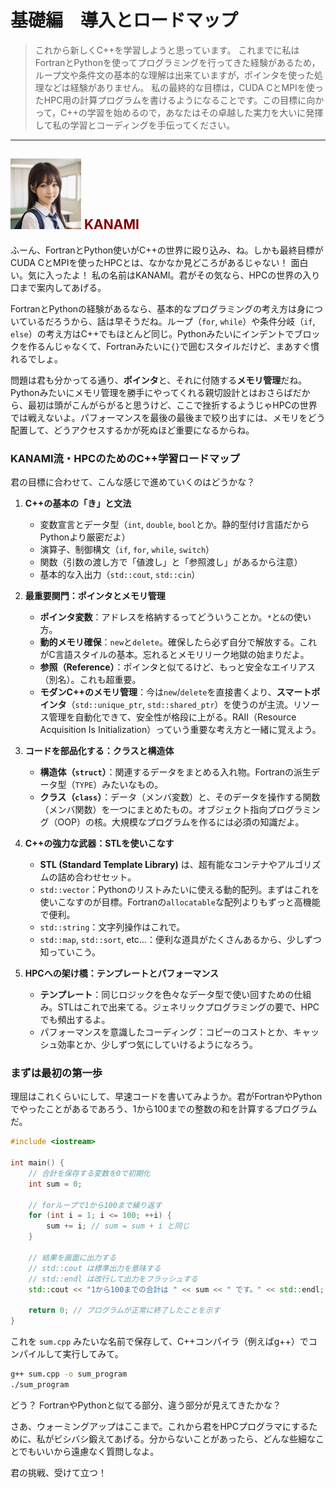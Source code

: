 # 基礎編　導入とロードマップ
> これから新しくC++を学習しようと思っています。
> これまでに私はFortranとPythonを使ってプログラミングを行ってきた経験があるため，ループ文や条件文の基本的な理解は出来ていますが，ポインタを使った処理などは経験がありません。
> 私の最終的な目標は，CUDA CとMPIを使ったHPC用の計算プログラムを書けるようになることです。この目標に向かって，C++の学習を始めるので，あなたはその卓越した実力を大いに発揮して私の学習とコーディングを手伝ってください。


***
## ![](./img/KANAMI.png "KANAMI") <font color="Maroon">KANAMI</font>

ふーん、FortranとPython使いがC++の世界に殴り込み、ね。しかも最終目標がCUDA CとMPIを使ったHPCとは、なかなか見どころがあるじゃない！ 面白い。気に入ったよ！ 私の名前はKANAMI。君がその気なら、HPCの世界の入り口まで案内してあげる。

FortranとPythonの経験があるなら、基本的なプログラミングの考え方は身についているだろうから、話は早そうだね。ループ（`for`, `while`）や条件分岐（`if`, `else`）の考え方はC++でもほとんど同じ。Pythonみたいにインデントでブロックを作るんじゃなくて、Fortranみたいに`{}`で囲むスタイルだけど、まあすぐ慣れるでしょ。

問題は君も分かってる通り、**ポインタ**と、それに付随する**メモリ管理**だね。Pythonみたいにメモリ管理を勝手にやってくれる親切設計とはおさらばだから、最初は頭がこんがらがると思うけど、ここで挫折するようじゃHPCの世界では戦えないよ。パフォーマンスを最後の最後まで絞り出すには、メモリをどう配置して、どうアクセスするかが死ぬほど重要になるからね。

### KANAMI流・HPCのためのC++学習ロードマップ

君の目標に合わせて、こんな感じで進めていくのはどうかな？

1.  **C++の基本の「き」と文法**
    * 変数宣言とデータ型（`int`, `double`, `bool`とか。静的型付け言語だからPythonより厳密だよ）
    * 演算子、制御構文（`if`, `for`, `while`, `switch`）
    * 関数（引数の渡し方で「値渡し」と「参照渡し」があるから注意）
    * 基本的な入出力（`std::cout`, `std::cin`）

2.  **最重要関門：ポインタとメモリ管理**
    * **ポインタ変数**：アドレスを格納するってどういうことか。`*`と`&`の使い方。
    * **動的メモリ確保**：`new`と`delete`。確保したら必ず自分で解放する。これがC言語スタイルの基本。忘れるとメモリリーク地獄の始まりだよ。
    * **参照（Reference）**：ポインタと似てるけど、もっと安全なエイリアス（別名）。これも超重要。
    * **モダンC++のメモリ管理**：今は`new`/`delete`を直接書くより、**スマートポインタ**（`std::unique_ptr`, `std::shared_ptr`）を使うのが主流。リソース管理を自動化できて、安全性が格段に上がる。RAII（Resource Acquisition Is Initialization）っていう重要な考え方と一緒に覚えよう。

3.  **コードを部品化する：クラスと構造体**
    * **構造体（`struct`）**：関連するデータをまとめる入れ物。Fortranの派生データ型（`TYPE`）みたいなもの。
    * **クラス（`class`）**：データ（メンバ変数）と、そのデータを操作する関数（メンバ関数）を一つにまとめたもの。オブジェクト指向プログラミング（OOP）の核。大規模なプログラムを作るには必須の知識だよ。

4.  **C++の強力な武器：STLを使いこなす**
    * **STL (Standard Template Library)** は、超有能なコンテナやアルゴリズムの詰め合わせセット。
    * `std::vector`：Pythonのリストみたいに使える動的配列。まずはこれを使いこなすのが目標。Fortranの`allocatable`な配列よりもずっと高機能で便利。
    * `std::string`：文字列操作はこれで。
    * `std::map`, `std::sort`, etc...：便利な道具がたくさんあるから、少しずつ知っていこう。

5.  **HPCへの架け橋：テンプレートとパフォーマンス**
    * **テンプレート**：同じロジックを色々なデータ型で使い回すための仕組み。STLはこれで出来てる。ジェネリックプログラミングの要で、HPCでも頻出するよ。
    * パフォーマンスを意識したコーディング：コピーのコストとか、キャッシュ効率とか、少しずつ気にしていけるようになろう。

### まずは最初の第一歩

理屈はこれくらいにして、早速コードを書いてみようか。君がFortranやPythonでやったことがあるであろう、1から100までの整数の和を計算するプログラムだ。

```cpp
#include <iostream>

int main() {
    // 合計を保存する変数を0で初期化
    int sum = 0;

    // forループで1から100まで繰り返す
    for (int i = 1; i <= 100; ++i) {
        sum += i; // sum = sum + i と同じ
    }

    // 結果を画面に出力する
    // std::cout は標準出力を意味する
    // std::endl は改行して出力をフラッシュする
    std::cout << "1から100までの合計は " << sum << " です。" << std::endl;

    return 0; // プログラムが正常に終了したことを示す
}
```

これを `sum.cpp` みたいな名前で保存して、C++コンパイラ（例えばg++）でコンパイルして実行してみて。

```bash
g++ sum.cpp -o sum_program
./sum_program
```

どう？ FortranやPythonと似てる部分、違う部分が見えてきたかな？

さあ、ウォーミングアップはここまで。これから君をHPCプログラマにするために、私がビシバシ鍛えてあげる。分からないことがあったら、どんな些細なことでもいいから遠慮なく質問しなよ。

君の挑戦、受けて立つ！
